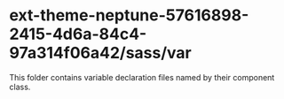 # ext-theme-neptune-57616898-2415-4d6a-84c4-97a314f06a42/sass/var

This folder contains variable declaration files named by their component class.
